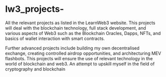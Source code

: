 # lw3_projects-
All the relevant projects as listed in the LearnWeb3 website. This projects will deal with the blockchain technology, full stack development, and various aspects of Web3 such as the Blockchain Oracles, Dapps, NFTs, and basics of wallet interaction with smart contracts. 

Further advanced projects include building my own decentralised exchange, creating controlled airdrop opportunities, and architecturing MEV flashbots.
This projects will ensure the use of relevant technology in the world of blockchain and web3. An attempt to upskill myself in the field of cryptography and blockchain
